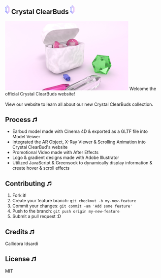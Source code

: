 ## <img src="images/hotspot.svg" alt="Crystal Icon" width="15px">  Crystal ClearBuds <img src="images/hotspot.svg" alt="Crystal Icon" width="15px"> 
<img src="images/style-frame-2.jpg" alt="Crystal ClearBuds" width="400px"> 
Welcome the official Crystal ClearBuds website!
</br>
</br>
View our website to learn all about our new Crystal ClearBuds collection. 


## Process  <img src="images/hotspot1-music.svg" alt="Crystal Icon" width="15px"> 
- Earbud model made with Cinema 4D & exported as a GLTF file into Model Veiwer
- Integrated the AR Object, X-Ray Viewer & Scrolling Animation into Crystal ClearBud's website
- Promotional Video made with After Effects
- Logo & gradient designs made with Adobe Illustrator
- Utilized JavaScript & Greensock to dynamically display information & create hover & scroll effects

## Contributing  <img src="images/hotspot1-music.svg" alt="Crystal Icon" width="15px"> 
1. Fork it!
2. Create your feature branch: `git checkout -b my-new-feature`
3. Commit your changes: `git commit -am 'Add some feature'`
4. Push to the branch: `git push origin my-new-feature`
5. Submit a pull request :D

## Credits  <img src="images/hotspot1-music.svg" alt="Crystal Icon" width="15px"> 
Callidora Idsardi 

## License  <img src="images/hotspot1-music.svg" alt="Crystal Icon" width="15px"> 
MIT
